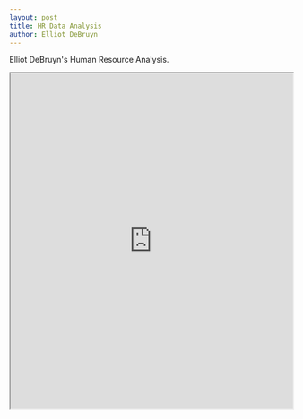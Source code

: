 ```yaml
---
layout: post
title: HR Data Analysis
author: Elliot DeBruyn
---
```


Elliot DeBruyn's Human Resource Analysis.

<iframe src="https://drive.google.com/file/d/0B7qRQkZ2lu7Tb0pYYzBvbzJIR2M/preview" width="100%" height="600px"></iframe>
